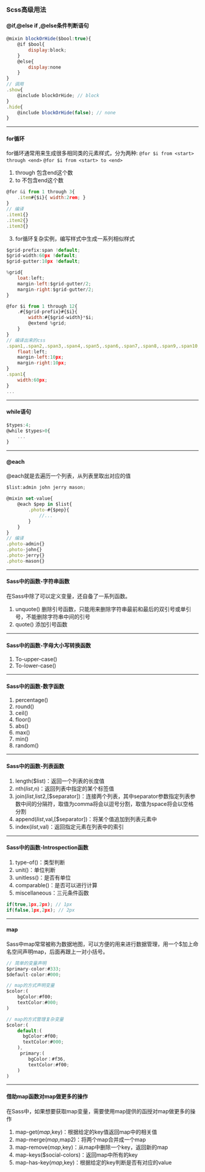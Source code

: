 ### Scss高级用法

#### @if,@else if ,@else条件判断语句
```javascript
@mixin blockOrHide($bool:true){
    @if $bool{
        display:block;
    }
    @else{
        display:none
    }
}
// 调用
.show{
    @include blockOrHide; // block
}
.hide{
    @include blockOrHide(false); // none
}
```

---

#### for循环
for循环通常用来生成很多相同类的元素样式，分为两种:
`@for $i from <start> through <end>`
`@for $i from <start> to <end>`

1. through 包含end这个数
2. to 不包含end这个数

```javascript
@for &i from 1 through 3{
    .item#{$i}{ width:2rem; }
}
// 编译
.item1{}
.item2{}
.item3{}
```

3. for循环复杂实例，编写样式中生成一系列相似样式
```javascript
$grid-prefix:span !default;
$grid-width:60px !default;
$grid-gutter:10px !default;

%grid{
    loat:left;
    margin-left:$grid-gutter/2;
    margin-right:$grid-gutter/2;
}

@for $i from 1 through 12{
    .#{$grid-prefix}#{$i}{
        width:#{$grid-width}*$i;
        @extend %grid;
    }
}
// 编译出来的css
.span1,.span2,.span3,.span4,.span5,.span6,.span7,.span8,.span9,.span10,.span11,.span12{
    float:left;
    margin-left:10px;
    margin-right:10px;
}
.span1{
    width:60px;
}
...

```

---

#### while语句
```javascript
$types:4;
@while $types>0{
    ...
} 
```

---

#### @each
@each就是去遍历一个列表，从列表里取出对应的值
```javascript
$list:admin john jerry mason;

@mixin set-value{
    @each $pep in $list{
        .photo-#{$pep}{
            //...
        }
    }
}
// 编译
.photo-admin{}
.photo-john{}
.photo-jerry{}
.photo-mason{}

```

---

#### Sass中的函数-字符串函数
在Sass中除了可以定义变量，还自备了一系列函数。

1. unquote() 删除引号函数，只能用来删除字符串最前和最后的双引号或单引号，不能删除字符串中间的引号
2. quote() 添加引号函数

---

#### Sass中的函数-字母大小写转换函数

1. To-upper-case()
2. To-lower-case()

---

#### Sass中的函数-数字函数

1. percentage()
2. round()
3. ceil()
4. floor()
5. abs()
6. max()
7. min()
8. random()

---

#### Sass中的函数-列表函数

1. length($list)：返回一个列表的长度值
2. nth($list,$n)：返回列表中指定的某个标签值
3. join($list,$list2,[$separator])：连接两个列表，其中separator参数指定列表参数中间的分隔符，取值为comma将会以逗号分割，取值为space将会以空格分割
4. append($list,$val,[$separator])：将某个值追加到列表元素中
5. index($list,$val)：返回指定元素在列表中的索引

---

#### Sass中的函数-Introspection函数
1. type-of()：类型判断
2. unit()：单位判断
3. unitless()：是否有单位
4. comparable()：是否可以进行计算
5. miscellaneous：三元条件函数
```javascript
if(true,1px,2px); // 1px
if(false,1px,2px); // 2px
```

---

#### map
Sass中map常常被称为数据地图，可以方便的用来进行数据管理，用一个$加上命名空间声明map，后面再跟上一对小括号。
```javascript
// 简单的变量声明
$primary-color:#333;
$default-color:#000;

// map的方式声明变量
$color:(
    bgColor:#f00;
    textColor:#000;
)

// map的方式管理复杂变量
$color:(
    default:(
      bgColor:#f00;
      textColor:#000;
    ),
     primary:(
        bgColor：#f36,
        textColor:#f00;
    )
)

```

---

#### 借助map函数对map做更多的操作
在Sass中，如果想要获取map变量，需要使用map提供的函授对map做更多的操作
1. map-get($map,$key)：根据给定的key值返回map中的相关值
2. map-merge($map,$map2)：将两个map合并成一个map
3. map-remove($map,$key)：从map中删除一个key，返回新的map
4. map-keys($social-colors)：返回map中所有的key
5. map-has-key($map,$key)：根据给定的key判断是否有对应的value 